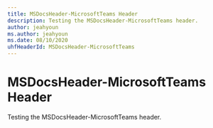 ```yaml
---
title: MSDocsHeader-MicrosoftTeams Header
description: Testing the MSDocsHeader-MicrosoftTeams header.
author: jeahyoun
ms.author: jeahyoun
ms.date: 08/10/2020
uhfHeaderId: MSDocsHeader-MicrosoftTeams
---
```


# MSDocsHeader-MicrosoftTeams Header

Testing the MSDocsHeader-MicrosoftTeams header.

